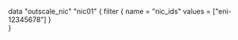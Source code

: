 data "outscale_nic" "nic01" {
  filter {
    name   = "nic_ids"
    values = ["eni-12345678"]
  }    
}